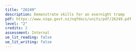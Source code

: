 ```yaml
---
title: "26249"
description: Demonstrate skills for an overnight tramp
pdf: https://www.nzqa.govt.nz/nqfdocs/units/pdf/26249.pdf
level: "2"
credits: 2
assessment: Internal
ue_lit_reading: false
ue_lit_writing: false
---
```

